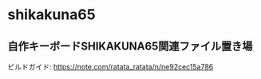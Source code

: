 # shikakuna65

## 自作キーボードSHIKAKUNA65関連ファイル置き場

ビルドガイド: https://note.com/ratata_ratata/n/ne92cec15a786
